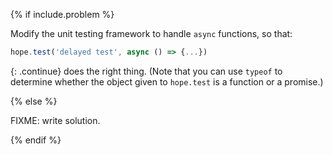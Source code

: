 {% if include.problem %}

Modify the unit testing framework to handle `async` functions,
so that:

```js
hope.test('delayed test', async () => {...})
```

{: .continue}
does the right thing.
(Note that you can use `typeof` to determine whether the object given to `hope.test`
is a function or a promise.)

{% else %}

FIXME: write solution.

{% endif %}
